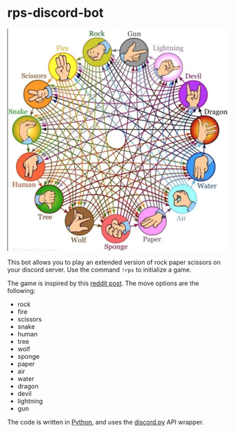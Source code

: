# rps-discord-bot

![extended rock paper scissors diagrame](media/ultimate-rps.webp)

This bot allows you to play an extended version of rock paper scissors on your discord server.
Use the command `!rps` to initialize a game.

The game is inspired by this [reddit post](https://www.reddit.com/r/coolguides/comments/cauhw3/ultimate_rock_paper_scissors/).
The move options are the following:

- rock
- fire
- scissors
- snake
- human
- tree
- wolf
- sponge
- paper
- air
- water
- dragon
- devil
- lightning
- gun

The code is written in [Python](https://www.python.org/), and uses the [discord.py](https://discordpy.readthedocs.io/en/stable/) API wrapper.
